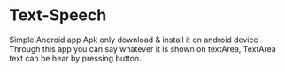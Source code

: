 Text-Speech
===========
Simple Android app Apk only download & install it on android device  
Through this app you can say whatever it is shown on textArea,
TextArea text can be hear by pressing button.
